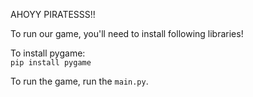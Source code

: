 AHOYY PIRATESSS!!

To run our game, you'll need to install following libraries!

To install pygame:<br>
```pip install pygame```

To run the game, run the ```main.py```.
